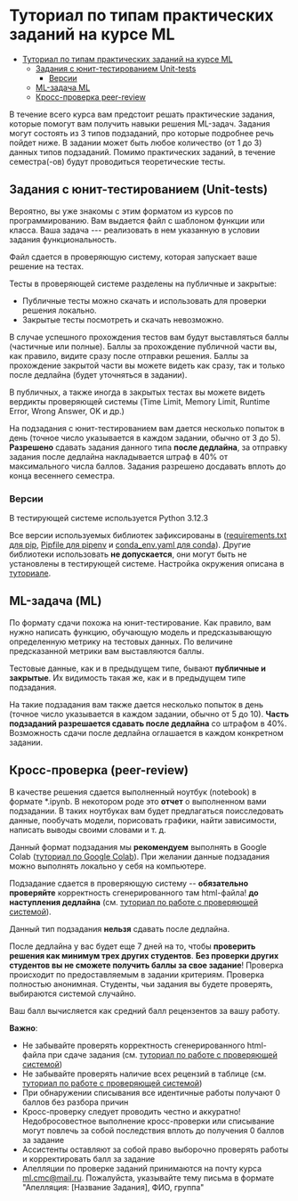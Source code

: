 # Туториал по типам практических заданий на курсе ML

<!-- TOC -->

- [Туториал по типам практических заданий на курсе ML](#%D1%82%D1%83%D1%82%D0%BE%D1%80%D0%B8%D0%B0%D0%BB-%D0%BF%D0%BE-%D1%82%D0%B8%D0%BF%D0%B0%D0%BC-%D0%BF%D1%80%D0%B0%D0%BA%D1%82%D0%B8%D1%87%D0%B5%D1%81%D0%BA%D0%B8%D1%85-%D0%B7%D0%B0%D0%B4%D0%B0%D0%BD%D0%B8%D0%B9-%D0%BD%D0%B0-%D0%BA%D1%83%D1%80%D1%81%D0%B5-ml)
    - [Задания с юнит-тестированием Unit-tests](#%D0%B7%D0%B0%D0%B4%D0%B0%D0%BD%D0%B8%D1%8F-%D1%81-%D1%8E%D0%BD%D0%B8%D1%82-%D1%82%D0%B5%D1%81%D1%82%D0%B8%D1%80%D0%BE%D0%B2%D0%B0%D0%BD%D0%B8%D0%B5%D0%BC-unit-tests)
        - [Версии](#%D0%B2%D0%B5%D1%80%D1%81%D0%B8%D0%B8)
    - [ML-задача ML](#ml-%D0%B7%D0%B0%D0%B4%D0%B0%D1%87%D0%B0-ml)
    - [Кросс-проверка peer-review](#%D0%BA%D1%80%D0%BE%D1%81%D1%81-%D0%BF%D1%80%D0%BE%D0%B2%D0%B5%D1%80%D0%BA%D0%B0-peer-review)

<!-- /TOC -->
<!-- /TOC -->

В течение всего курса вам предстоит решать практические задания, которые помогут вам получить навыки решения ML-задач. Задания могут состоять из 3 типов подзаданий, про которые подробнее речь пойдет ниже. В задании может быть любое количество (от 1 до 3) данных типов подзаданий. Помимо практических заданий, в течение семестра(-ов) будут проводиться теоретические тесты.

## Задания с юнит-тестированием (Unit-tests)

Вероятно, вы уже знакомы с этим форматом из курсов по программированию. Вам выдается файл с шаблоном функции или класса. Ваша задача --- реализовать в нем указанную в условии задания функциональность.

Файл сдается в проверяющую систему, которая запускает ваше решение на тестах.

Тесты в проверяющей системе разделены на публичные и закрытые:

- Публичные тесты можно скачать и использовать для проверки решения локально.
- Закрытые тесты посмотреть и скачать невозможно.

В случае успешного прохождения тестов вам будут выставляться баллы (частичные или полные). Баллы за прохождение публичной части вы, как правило, видите сразу после отправки решения. Баллы за прохождение закрытой части вы можете видеть как сразу, так и только после дедлайна (будет уточняться в задании).

В публичных, а также иногда в закрытых тестах вы можете видеть вердикты проверяющей системы (Time Limit, Memory Limit, Runtime Error, Wrong Answer, OK и др.)

На подзадания с юнит-тестированием вам дается несколько попыток в день (точное число указывается в каждом задании, обычно от 3 до 5). **Разрешено** сдавать задания данного типа **после дедлайна**, за отправку задания после дедлайна накладывается штраф в 40% от максимального числа баллов. Задания разрешено досдавать вплоть до конца весеннего семестра.

### Версии

В тестирующей системе используется Python 3.12.3

Все версии используемых библиотек зафиксированы в ([requirements.txt для pip](../requirements/requirements.txt), [Pipfile для pipenv](../requirements/Pipfile) и [conda_env.yaml для conda](../requirements/conda_env.yaml)). Другие библиотеки использовать **не допускается**, они могут быть не установлены в тестирующей системе. Настройка окружения описана в [туториале](./tutorial_environment_setup.md).

## ML-задача (ML)

По формату сдачи похожа на юнит-тестирование. Как правило, вам нужно написать функцию, обучающую модель и предсказывающую определенную метрику на тестовых данных. По величине предсказанной метрики вам выставляются баллы.

Тестовые данные, как и в предыдущем типе, бывают **публичные и закрытые**. Их видимость такая же, как и в предыдущем типе подзадания.

На такие подзадания вам также дается несколько попыток в день (точное число указывается в каждом задании, обычно от 5 до 10). **Часть подзаданий разрешается сдавать после дедлайна** со штрафом в 40%. Возможность сдачи после дедлайна оглашается в каждом конкретном задании.

## Кросс-проверка (peer-review)

В качестве решения сдается выполненный ноутбук (notebook) в формате *.ipynb. В некотором роде это **отчет** о выполненном вами подзадании. В таких ноутбуках вам будет предлагаться поисследовать данные, пообучать модели, порисовать графики, найти зависимости, написать выводы своими словами и т. д.

Данный формат подзадания мы **рекомендуем** выполнять в Google Colab ([туториал по Google Colab](./tutorial_colab.md)). При желании данные подзадания можно выполнять локально у себя на компьютере.

Подзадание сдается в проверяющую систему -- **обязательно проверяйте** корректность сгенерированного там html-файла! **до наступления дедлайна** (cм. [туториал по работе с проверяющей системой](./tutorial_test_system.md#отправка-своего-решения)).

Данный тип подзадания **нельзя** сдавать после дедлайна.

После дедлайна у вас будет еще 7 дней на то, чтобы **проверить решения как минимум трех других студентов**. **Без проверки других студентов вы не сможете получить баллы за свое задание**! Проверка происходит по предоставляемым в задании критериям. Проверка полностью анонимная. Студенты, чьи задания вы будете проверять, выбираются системой случайно.

Ваш балл вычисляется как средний балл рецензентов за вашу работу.

**Важно**:

- Не забывайте проверять корректность сгенерированного html-файла при сдаче задания (см. [туториал по работе с проверяющей системой](./tutorial_test_system.md#отправка-своего-решения))
- Не забывайте проверять наличие всех рецензий в таблице (см. [туториал по работе с проверяющей системой](./tutorial_test_system.md#рецензирование))
- При обнаружении списывания все идентичные работы получают 0 баллов без разбора причин
- Кросс-проверку следует проводить честно и аккуратно! Недобросовестное выполнение кросс-проверки или списывание могут повлечь за собой последствия вплоть до получения 0 баллов за задание
- Ассистенты оставляют за собой право выборочно проверять работы и корректировать балл за задание
- Апелляции по проверке заданий принимаются на почту курса ml.cmc@mail.ru. Пожалуйста, указывайте тему письма в формате "Апелляция: [Название Задания], ФИО, группа"
